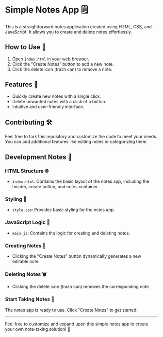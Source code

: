 # Simple Notes App 🗒️

This is a straightforward notes application created using HTML, CSS, and JavaScript. It allows you to create and delete notes effortlessly.

## How to Use 🤔

1. Open `index.html` in your web browser.
2. Click the "Create Notes" button to add a new note.
3. Click the delete icon (trash can) to remove a note.

## Features 📝

- Quickly create new notes with a single click.
- Delete unwanted notes with a click of a button.
- Intuitive and user-friendly interface.

## Contributing 🛠️

Feel free to fork this repository and customize the code to meet your needs. You can add additional features like editing notes or categorizing them.


## Development Notes 📝

### HTML Structure 🌐

- `index.html`: Contains the basic layout of the notes app, including the header, create button, and notes container.

### Styling 🎨

- `style.css`: Provides basic styling for the notes app.

### JavaScript Logic 🧠

- `main.js`: Contains the logic for creating and deleting notes.

### Creating Notes 📝

- Clicking the "Create Notes" button dynamically generates a new editable note.

### Deleting Notes 🗑️

- Clicking the delete icon (trash can) removes the corresponding note.

### Start Taking Notes 🚀

The notes app is ready to use. Click "Create Notes" to get started!

---

Feel free to customize and expand upon this simple notes app to create your own note-taking solution! 🌟